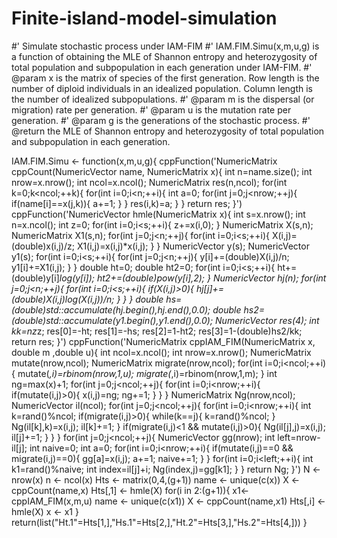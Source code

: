 # Finite-island-model-simulation




#' Simulate stochastic process under IAM-FIM
#' IAM.FIM.Simu(x,m,u,g) is a function of obtaining the MLE of Shannon entropy and heterozygosity of total population and subpopulation in each generation under IAM-FIM.
#' @param x is the matrix of species of the first generation. Row length is the number of diploid individuals in an idealized population. Column length is the number of idealized subpopulations.
#' @param m is the dispersal (or migration) rate per generation.
#' @param u is the mutation rate per generation.
#' @param g is the generations of the stochastic process.
#' @return the MLE of Shannon entropy and heterozygosity of total population and subpopulation in each generation.

IAM.FIM.Simu <- function(x,m,u,g){
  cppFunction('NumericMatrix cppCount(NumericVector name, NumericMatrix x){
    int n=name.size();
    int nrow=x.nrow();
    int ncol=x.ncol();
    NumericMatrix res(n,ncol);
    for(int k=0;k<ncol;++k){
      for(int i=0;i<n;++i){
        int a=0;
        for(int j=0;j<nrow;++j){
          if(name[i]==x(j,k)){
            a+=1;
          }
        }
        res(i,k)=a;
      }
    }
    return res;
  }')
  cppFunction('NumericVector hmle(NumericMatrix x){
    int s=x.nrow();
    int n=x.ncol();
    int z=0;
    for(int i=0;i<s;++i){
      z+=x(i,0);
    }
    NumericMatrix X(s,n);
    NumericMatrix X1(s,n);
    for(int j=0;j<n;++j){
      for(int i=0;i<s;++i){
        X(i,j)=(double)x(i,j)/z;
        X1(i,j)=x(i,j)*x(i,j);
      }
    }
    NumericVector y(s);
    NumericVector y1(s);
    for(int i=0;i<s;++i){
      for(int j=0;j<n;++j){
        y[i]+=(double)X(i,j)/n;
        y1[i]+=X1(i,j);
      }
    }
    double ht=0;
    double ht2=0;
    for(int i=0;i<s;++i){
      ht+=(double)y[i]*log(y[i]);
      ht2+=(double)pow(y[i],2);
    }
    NumericVector hj(n);
    for(int j=0;j<n;++j){
      for(int i=0;i<s;++i){
        if(X(i,j)>0){
          hj[j]+=(double)X(i,j)*log(X(i,j))/n;
        }
      }
    }
    double hs=(double)std::accumulate(hj.begin(),hj.end(),0.0);
    double hs2=(double)std::accumulate(y1.begin(),y1.end(),0.0);
    NumericVector res(4);
    int kk=n*z*z;
    res[0]=-ht;
    res[1]=-hs;
    res[2]=1-ht2;
    res[3]=1-(double)hs2/kk;
    return res;
  }')
  cppFunction('NumericMatrix cppIAM_FIM(NumericMatrix x, double m ,double u){
    int ncol=x.ncol();
    int nrow=x.nrow();
    NumericMatrix mutate(nrow,ncol);
    NumericMatrix migrate(nrow,ncol);
    for(int i=0;i<ncol;++i){
      mutate(_,i)=rbinom(nrow,1,u);
      migrate(_,i)=rbinom(nrow,1,m);
    }
    int ng=max(x)+1;
    for(int j=0;j<ncol;++j){
      for(int i=0;i<nrow;++i){
        if(mutate(i,j)>0){
          x(i,j)=ng;
          ng+=1;
        }
      }
    }
    NumericMatrix Ng(nrow,ncol);
    NumericVector il(ncol);
    for(int j=0;j<ncol;++j){
      for(int i=0;i<nrow;++i){
        int k=rand()%ncol;
        if(migrate(i,j)>0){
          while(k==j){
            k=rand()%ncol;
          }
          Ng(il[k],k)=x(i,j);
          il[k]+=1;
        }
        if(migrate(i,j)<1 && mutate(i,j)>0){
          Ng(il[j],j)=x(i,j);
          il[j]+=1;
        }
      }
    }
    for(int j=0;j<ncol;++j){
      NumericVector gg(nrow);
      int left=nrow-il[j];
      int naive=0;
      int a=0;
      for(int i=0;i<nrow;++i){
        if(mutate(i,j)==0 && migrate(i,j)==0){
          gg[a]=x(i,j);
          a+=1;
          naive+=1;
        }
      }
      for(int i=0;i<left;++i){
        int k1=rand()%naive;
        int index=il[j]+i;
        Ng(index,j)=gg[k1];
      }
    }
    return Ng;
  }')
  N <- nrow(x)
  n <- ncol(x)
  Hts <- matrix(0,4,(g+1))
  name <- unique(c(x))
  X <- cppCount(name,x)
  Hts[,1] <- hmle(X)
  for(i in 2:(g+1)){
    x1<- cppIAM_FIM(x,m,u)
    name <- unique(c(x1))
    X <- cppCount(name,x1)
    Hts[,i] <- hmle(X)
    x <- x1
  }
  return(list("Ht.1"=Hts[1,],"Hs.1"=Hts[2,],"Ht.2"=Hts[3,],"Hs.2"=Hts[4,]))
  } 
